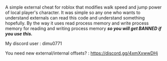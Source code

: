 A simple external cheat for roblox that modifies walk speed and jump power of local player's character. It was simple so any one who wants to understand externals can read this code and understand something hopefully. By the way it uses read process memory and write process memory for reading and writing process memory ***so you will get BANNED if you use this.***

My discord user : dimu0771

You need new external/internal offsets? : https://discord.gg/4xmXxwwDHj
